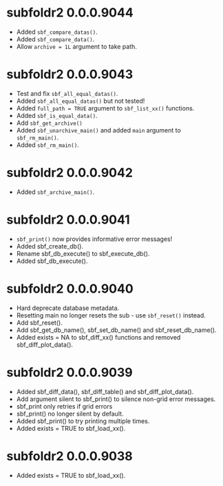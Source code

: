 # subfoldr2 0.0.0.9044

- Added `sbf_compare_datas()`.
- Added `sbf_compare_data()`.
- Allow `archive = 1L` argument to take path.


# subfoldr2 0.0.0.9043

- Test and fix `sbf_all_equal_datas()`.
- Added `sbf_all_equal_datas()` but not tested!
- Added `full_path = TRUE` argument to `sbf_list_xx()` functions.
- Added `sbf_is_equal_data()`.
- Add `sbf_get_archive()`
- Added `sbf_unarchive_main()` and added `main` argument to `sbf_rm_main()`.
- Added `sbf_rm_main()`.


# subfoldr2 0.0.0.9042

- Added `sbf_archive_main()`.


# subfoldr2 0.0.0.9041

- `sbf_print()` now provides informative error messages!
- Added sbf_create_db().
- Rename sbf_db_execute() to sbf_execute_db().
- Added sbf_db_execute().


# subfoldr2 0.0.0.9040

- Hard deprecate database metadata.
- Resetting main no longer resets the sub - use `sbf_reset()` instead.
- Add sbf_reset().
- Add sbf_get_db_name(), sbf_set_db_name() and sbf_reset_db_name().
- Added exists = NA to sbf_diff_xx() functions and removed sbf_diff_plot_data().


# subfoldr2 0.0.0.9039

- Added sbf_diff_data(), sbf_diff_table() and sbf_diff_plot_data().
- Add argument silent to sbf_print() to silence non-grid error messages.
- sbf_print only retries if grid errors
- sbf_print() no longer silent by default.
- Added sbf_print() to try printing multiple times.
- Added exists = TRUE to sbf_load_xx().


# subfoldr2 0.0.0.9038

- Added exists = TRUE to sbf_load_xx().


